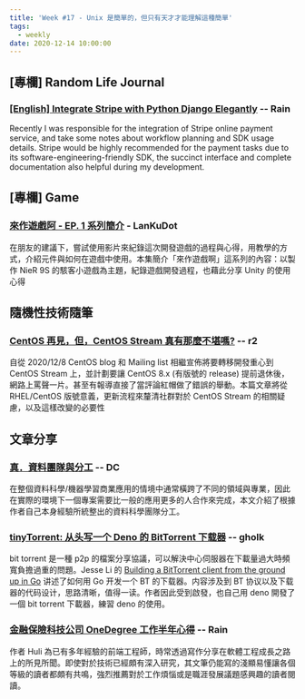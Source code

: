 ```yaml
---
title: 'Week #17 - Unix 是簡單的，但只有天才才能理解這種簡單'
tags:
  - weekly
date: 2020-12-14 10:00:00
---
```



## [專欄] Random Life Journal
### [[English] Integrate Stripe with Python Django Elegantly](https://medium.com/random-life-journal/integrate-stripe-with-python-django-elegantly-f0c4848f2b13?source=friends_link&sk=e9dbec14fe7048c04d0db90d8b8df296) -- Rain
Recently I was responsible for the integration of Stripe online payment service, and take some notes about workflow planning and SDK usage details. Stripe would be highly recommended for the payment tasks due to its software-engineering-friendly SDK, the succinct interface and complete documentation also helpful during my development.


## [專欄] Game

### [來作遊戲阿 - EP. 1 系列簡介](https://youtu.be/SAM1_CcvPDI) - LanKuDot

在朋友的建議下，嘗試使用影片來紀錄這次開發遊戲的過程與心得，用教學的方式，介紹元件與如何在遊戲中使用。本集簡介「來作遊戲啊」這系列的內容：以製作 NieR 9S 的駭客小遊戲為主題，紀錄遊戲開發過程，也藉此分享 Unity 的使用心得

## 隨機性技術隨筆

### [CentOS 再見，但，CentOS Stream 真有那麼不堪嗎?](https://sean0921.github.io/2020/12/10/centos-stream-replace-centos-8/) -- r2

自從 2020/12/8 CentOS blog 和 Mailing list 相繼宣佈將要轉移開發重心到 CentOS Stream 上，並計劃要讓 CentOS 8.x (有版號的 release) 提前退休後，網路上罵聲一片。甚至有報導直接了當評論紅帽做了錯誤的舉動。本篇文章將從 RHEL/CentOS 版號意義，更新流程來釐清社群對於 CentOS Stream 的相關疑慮，以及這樣改變的必要性

## 文章分享

### [真．資料團隊與分工](https://blog.v123582.tw/2020/10/31/%E7%9C%9F%E3%83%BB%E8%B3%87%E6%96%99%E5%9C%98%E9%9A%8A%E8%88%87%E5%88%86%E5%B7%A5/) -- DC
在整個資料科學/機器學習商業應用的情境中通常橫跨了不同的領域與專業，因此在實際的環境下一個專案需要比一般的應用更多的人合作來完成，本文介紹了根據作者自己本身經驗所統整出的資料科學團隊分工。

### [tinyTorrent: 从头写一个 Deno 的 BitTorrent 下载器](https://cjting.me/2020/10/31/tinytorrent-a-deno-bt-downloader/) -- gholk
bit torrent 是一種 p2p 的檔案分享協議，可以解決中心伺服器在下載量過大時頻寬負擔過重的問題。Jesse Li 的 [Building a BitTorrent client from the ground up in Go](https://blog.jse.li/posts/torrent/) 讲述了如何用 Go 开发一个 BT 的下载器。内容涉及到 BT 协议以及下载器的代码设计，思路清晰，值得一读。作者因此受到啟發，也自己用 deno 開發了一個 bit torrent 下載器，練習 deno 的使用。

### [金融保險科技公司 OneDegree 工作半年心得](https://hulitw.medium.com/working-at-onedegree-378a0401130e) -- Rain
作者 Huli 為已有多年經驗的前端工程師，時常透過寫作分享在軟體工程成長之路上的所見所聞。即使對於技術已經頗有深入研究，其文筆仍能寫的淺顯易懂讓各個等級的讀者都頗有共鳴，強烈推薦對於工作煩惱或是職涯發展議題感興趣的讀者閱讀。

